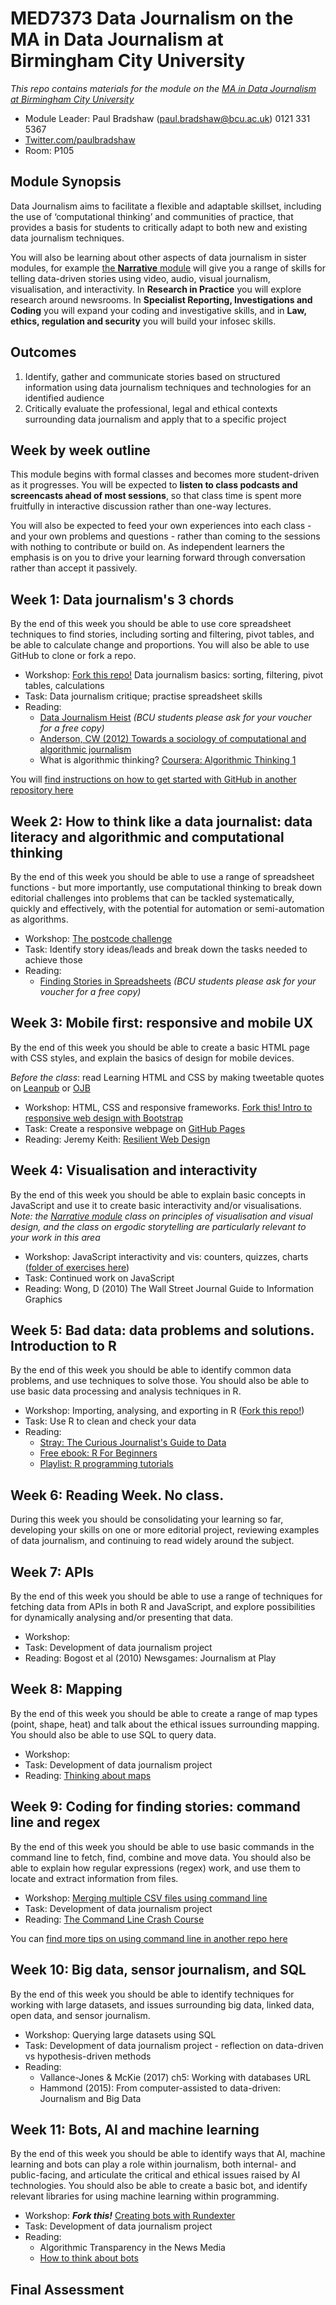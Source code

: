 # MED7373 Data Journalism on the MA in Data Journalism at Birmingham City University

*This repo contains materials for the module on the [MA in Data Journalism at Birmingham City University](http://bcu.ac.uk/media/courses/data-journalism)*

* Module Leader: Paul Bradshaw (paul.bradshaw@bcu.ac.uk) 0121 331 5367
* [Twitter.com/paulbradshaw](http://Twitter.com/paulbradshaw)
* Room: P105

## Module Synopsis

Data Journalism aims to facilitate a flexible and adaptable skillset, including the use of ‘computational thinking’ and communities of practice, that provides a basis for students to critically adapt to both new and existing data journalism techniques.

You will also be learning about other aspects of data journalism in sister modules, for example [the **Narrative** module](https://github.com/paulbradshaw/MED7334-Narrative/blob/master/README.md) will give you a range of skills for telling data-driven stories using video, audio, visual journalism, visualisation, and interactivity. In **Research in Practice** you will explore research around newsrooms. In **Specialist Reporting, Investigations and Coding** you will expand your coding and investigative skills, and in **Law, ethics, regulation and security** you will build your infosec skills.


## Outcomes

1. Identify, gather and communicate stories based on structured information using data journalism techniques and technologies for an identified audience
2.	Critically evaluate the professional, legal and ethical contexts surrounding data journalism and apply that to a specific project

## Week by week outline

This module begins with formal classes and becomes more student-driven as it progresses. You will be expected to **listen to class podcasts and screencasts ahead of most sessions**, so that class time is spent more fruitfully in interactive discussion rather than one-way lectures.

You will also be expected to feed your own experiences into each class - and your own problems and questions - rather than coming to the sessions with nothing to contribute or build on. As independent learners the emphasis is on you to drive your learning forward through conversation rather than accept it passively.

## Week 1: Data journalism's 3 chords

By the end of this week you should be able to use core spreadsheet techniques to find stories, including sorting and filtering, pivot tables, and be able to calculate change and proportions. You will also be able to use GitHub to clone or fork a repo.

* Workshop: [Fork this repo!](https://github.com/paulbradshaw/MED7373-Data-Journalism/tree/master/week1) Data journalism basics: sorting, filtering, pivot tables, calculations
* Task: Data journalism critique; practise spreadsheet skills
* Reading:
  * [Data Journalism Heist](https://leanpub.com/DataJournalismHeist) *(BCU students please ask for your voucher for a free copy)*
  * [Anderson, CW (2012) Towards a sociology of computational and algorithmic journalism](https://www.scribd.com/document/120198213/Towards-a-sociology-of-computational-and-algorithmic-journalism)
  * What is algorithmic thinking? [Coursera: Algorithmic Thinking 1](https://www.coursera.org/learn/algorithmic-thinking-1)

You will [find instructions on how to get started with GitHub in another repository here](https://github.com/paulbradshaw/introtogithub)

## Week 2: How to think like a data journalist: data literacy and algorithmic and computational thinking

By the end of this week you should be able to use a range of spreadsheet functions - but more importantly, use computational thinking to break down editorial challenges into problems that can be tackled systematically, quickly and effectively, with the potential for automation or semi-automation as algorithms.

* Workshop: [The postcode challenge](https://github.com/paulbradshaw/MED7373-Data-Journalism/tree/master/week2)
* Task: Identify story ideas/leads and break down the tasks needed to achieve those
* Reading:
  * [Finding Stories in Spreadsheets](https://leanpub.com/spreadsheetstories) *(BCU students please ask for your voucher for a free copy)*

## Week 3: Mobile first: responsive and mobile UX

By the end of this week you should be able to create a basic HTML page with CSS styles, and explain the basics of design for mobile devices.

*Before the class*: read Learning HTML and CSS by making tweetable quotes on [Leanpub](https://leanpub.com/learninghtmlandcss) or [OJB](https://onlinejournalismblog.com/2015/02/09/how-to-learn-html-and-css-by-making-tweetable-quotes/)

* Workshop: HTML, CSS and responsive frameworks. [Fork this! Intro to responsive web design with Bootstrap](https://github.com/paulbradshaw/jsintro/blob/master/responsive/bootstrapintro.md)
* Task: Create a responsive webpage on [GitHub Pages](https://github.com/paulbradshaw/introtogithub/blob/master/githubwebsites.md)
* Reading: Jeremy Keith: [Resilient Web Design](https://resilientwebdesign.com/)

## Week 4: Visualisation and interactivity

By the end of this week you should be able to explain basic concepts in JavaScript and use it to create basic interactivity and/or visualisations. *Note: the [Narrative module](https://github.com/paulbradshaw/MED7334-Narrative) class on principles of visualisation and visual design, and the class on ergodic storytelling are particularly relevant to your work in this area*

* Workshop: JavaScript interactivity and vis: counters, quizzes, charts ([folder of exercises here](https://github.com/paulbradshaw/MED7373-Data-Journalism/tree/master/js))
* Task: Continued work on JavaScript
* Reading: Wong, D (2010) The Wall Street Journal Guide to Information Graphics

## Week 5: Bad data: data problems and solutions. Introduction to R

By the end of this week you should be able to identify common data problems, and use techniques to solve those. You should also be able to use basic data processing and analysis techniques in R.

* Workshop: Importing, analysing, and exporting in R ([Fork this repo!](https://github.com/paulbradshaw/rintro))
* Task: Use R to clean and check your data
* Reading:
  * [Stray: The Curious Journalist's Guide to Data](https://towcenter.gitbooks.io/curious-journalist-s-guide-to-data/)
  * [Free ebook: R For Beginners](https://cran.r-project.org/doc/contrib/Paradis-rdebuts_en.pdf)
  * [Playlist: R programming tutorials](https://www.youtube.com/watch?v=WJDrYUqNrHg&index=1&list=PLvhG5FRoq78otMp0WbWuJsFOarEAchMek)

## Week 6: Reading Week. No class.

During this week you should be consolidating your learning so far, developing your skills on one or more editorial project, reviewing examples of data journalism, and continuing to read widely around the subject.

## Week 7: APIs

By the end of this week you should be able to use a range of techniques for fetching data from APIs in both R and JavaScript, and explore possibilities for dynamically analysing and/or presenting that data.

* Workshop:
* Task: Development of data journalism project
* Reading: Bogost et al (2010) Newsgames: Journalism at Play

## Week 8: Mapping

By the end of this week you should be able to create a range of map types (point, shape, heat) and talk about the ethical issues surrounding mapping. You should also be able to use SQL to query data.

* Workshop:
* Task: Development of data journalism project
* Reading: [Thinking about maps](http://personalpages.manchester.ac.uk/staff/m.dodge/rethinking_maps_introduction_pageproof.pdf)

## Week 9: Coding for finding stories: command line and regex

By the end of this week you should be able to use basic commands in the command line to fetch, find, combine and move data. You should also be able to explain how regular expressions (regex) work, and use them to locate and extract information from files.

* Workshop: [Merging multiple CSV files using command line](https://github.com/paulbradshaw/commandline/blob/master/joining.md)
* Task: Development of data journalism project
* Reading: [The Command Line Crash Course](http://www.computervillage.org/articles/CommandLine.pdf)

You can [find more tips on using command line in another repo here](https://github.com/paulbradshaw/commandline)

## Week 10: Big data, sensor journalism, and SQL

By the end of this week you should be able to identify techniques for working with large datasets, and issues surrounding big data, linked data, open data, and sensor journalism.

* Workshop: Querying large datasets using SQL
* Task: Development of data journalism project - reflection on data-driven vs hypothesis-driven methods
* Reading: 
  * Vallance-Jones & McKie (2017) ch5: Working with databases URL 
  * Hammond (2015): From computer-assisted to data-driven: Journalism and Big Data

## Week 11:  Bots, AI and machine learning

By the end of this week you should be able to identify ways that AI, machine learning and bots can play a role within journalism, both internal- and public-facing, and articulate the critical and ethical issues raised by AI technologies. You should also be able to create a basic bot, and identify relevant libraries for using machine learning within programming.

* Workshop: ***Fork this!*** [Creating bots with Rundexter](https://github.com/paulbradshaw/bots/blob/master/dexter.md)
* Task: Development of data journalism project
* Reading:
  * Algorithmic Transparency in the News Media
  * [How to think about bots](https://motherboard.vice.com/en_us/article/qkzpdm/how-to-think-about-bots)

## Final Assessment
